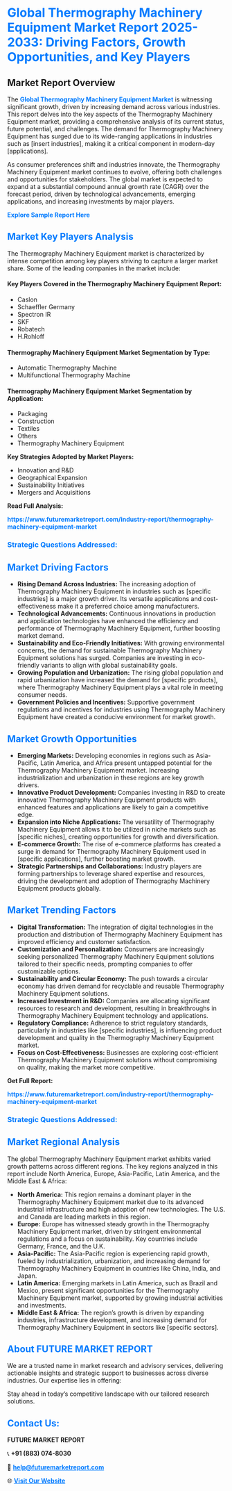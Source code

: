 <h1 style="color: #007BFF;">Global Thermography Machinery Equipment Market Report 2025-2033: Driving Factors, Growth Opportunities, and Key Players</h1>

<section id="overview">
<h2>Market Report Overview</h2>
<p>The <a href="https://www.futuremarketreport.com/industry-report/thermography-machinery-equipment-market" style="color: #007BFF; text-decoration: none;"><strong>Global Thermography Machinery Equipment Market</strong></a> is witnessing significant growth, driven by increasing demand across various industries. This report delves into the key aspects of the Thermography Machinery Equipment market, providing a comprehensive analysis of its current status, future potential, and challenges. The demand for Thermography Machinery Equipment has surged due to its wide-ranging applications in industries such as [insert industries], making it a critical component in modern-day [applications].</p>
<p>As consumer preferences shift and industries innovate, the Thermography Machinery Equipment market continues to evolve, offering both challenges and opportunities for stakeholders. The global market is expected to expand at a substantial compound annual growth rate (CAGR) over the forecast period, driven by technological advancements, emerging applications, and increasing investments by major players.</p>
</section>

<section id="overview">
<p><a href="https://www.futuremarketreport.com/request-sample/reportId=128303" style="color: #007BFF; text-decoration: none;"><strong>Explore Sample Report Here</strong></a></p>
</section>

<section id="key-players">
<h2 style="color: #007BFF;">Market Key Players Analysis</h2>
<p>The Thermography Machinery Equipment market is characterized by intense competition among key players striving to capture a larger market share. Some of the leading companies in the market include:</p>
<h4>Key Players Covered in the Thermography Machinery Equipment Report:</h4>
<ul><li>Caslon</li><li>Schaeffler Germany</li><li>Spectron IR</li><li>SKF</li><li>Robatech</li><li>H.Rohloff</li></ul>
<h4>Thermography Machinery Equipment Market Segmentation by Type:</h4>
<ul><li>Automatic Thermography Machine</li><li>Multifunctional Thermography Machine</li></ul>

<h4>Thermography Machinery Equipment Market Segmentation by Application:</h4>
<ul><li>Packaging</li><li>Construction</li><li>Textiles</li><li>Others</li><li>Thermography Machinery Equipment</li></ul>
<p><strong>Key Strategies Adopted by Market Players:</strong></p>
<ul>
<li>Innovation and R&D</li>
<li>Geographical Expansion</li>
<li>Sustainability Initiatives</li>
<li>Mergers and Acquisitions</li>
</ul>
</section>

<section>
<p><strong>Read Full Analysis: </strong></p><a href="https://www.futuremarketreport.com/industry-report/thermography-machinery-equipment-market" style="color: #007BFF; text-decoration: none;"><strong>https://www.futuremarketreport.com/industry-report/thermography-machinery-equipment-market</strong></a>
<h3 style="color: #007BFF;">Strategic Questions Addressed:</h3>
</section>

<section id="driving-factors">
<h2 style="color: #007BFF;">Market Driving Factors</h2>
<ul>
<li><strong>Rising Demand Across Industries:</strong> The increasing adoption of Thermography Machinery Equipment in industries such as [specific industries] is a major growth driver. Its versatile applications and cost-effectiveness make it a preferred choice among manufacturers.</li>
<li><strong>Technological Advancements:</strong> Continuous innovations in production and application technologies have enhanced the efficiency and performance of Thermography Machinery Equipment, further boosting market demand.</li>
<li><strong>Sustainability and Eco-Friendly Initiatives:</strong> With growing environmental concerns, the demand for sustainable Thermography Machinery Equipment solutions has surged. Companies are investing in eco-friendly variants to align with global sustainability goals.</li>
<li><strong>Growing Population and Urbanization:</strong> The rising global population and rapid urbanization have increased the demand for [specific products], where Thermography Machinery Equipment plays a vital role in meeting consumer needs.</li>
<li><strong>Government Policies and Incentives:</strong> Supportive government regulations and incentives for industries using Thermography Machinery Equipment have created a conducive environment for market growth.</li>
</ul>
</section>

<section id="growth-opportunities">
<h2 style="color: #007BFF;">Market Growth Opportunities</h2>
<ul>
<li><strong>Emerging Markets:</strong> Developing economies in regions such as Asia-Pacific, Latin America, and Africa present untapped potential for the Thermography Machinery Equipment market. Increasing industrialization and urbanization in these regions are key growth drivers.</li>
<li><strong>Innovative Product Development:</strong> Companies investing in R&D to create innovative Thermography Machinery Equipment products with enhanced features and applications are likely to gain a competitive edge.</li>
<li><strong>Expansion into Niche Applications:</strong> The versatility of Thermography Machinery Equipment allows it to be utilized in niche markets such as [specific niches], creating opportunities for growth and diversification.</li>
<li><strong>E-commerce Growth:</strong> The rise of e-commerce platforms has created a surge in demand for Thermography Machinery Equipment used in [specific applications], further boosting market growth.</li>
<li><strong>Strategic Partnerships and Collaborations:</strong> Industry players are forming partnerships to leverage shared expertise and resources, driving the development and adoption of Thermography Machinery Equipment products globally.</li>
</ul>
</section>

<section id="trending-factors">
<h2 style="color: #007BFF;">Market Trending Factors</h2>
<ul>
<li><strong>Digital Transformation:</strong> The integration of digital technologies in the production and distribution of Thermography Machinery Equipment has improved efficiency and customer satisfaction.</li>
<li><strong>Customization and Personalization:</strong> Consumers are increasingly seeking personalized Thermography Machinery Equipment solutions tailored to their specific needs, prompting companies to offer customizable options.</li>
<li><strong>Sustainability and Circular Economy:</strong> The push towards a circular economy has driven demand for recyclable and reusable Thermography Machinery Equipment solutions.</li>
<li><strong>Increased Investment in R&D:</strong> Companies are allocating significant resources to research and development, resulting in breakthroughs in Thermography Machinery Equipment technology and applications.</li>
<li><strong>Regulatory Compliance:</strong> Adherence to strict regulatory standards, particularly in industries like [specific industries], is influencing product development and quality in the Thermography Machinery Equipment market.</li>
<li><strong>Focus on Cost-Effectiveness:</strong> Businesses are exploring cost-efficient Thermography Machinery Equipment solutions without compromising on quality, making the market more competitive.</li>
</ul>
</section>

<section>
<p><strong>Get Full Report: </strong></p><a href="https://www.futuremarketreport.com/industry-report/thermography-machinery-equipment-market" style="color: #007BFF; text-decoration: none;"><strong>https://www.futuremarketreport.com/industry-report/thermography-machinery-equipment-market</strong></a>
<h3 style="color: #007BFF;">Strategic Questions Addressed:</h3>
</section>


<section id="regional-analysis">
<h2 style="color: #007BFF;">Market Regional Analysis</h2>
<p>The global Thermography Machinery Equipment market exhibits varied growth patterns across different regions. The key regions analyzed in this report include North America, Europe, Asia-Pacific, Latin America, and the Middle East & Africa:</p>
<ul>
<li><strong>North America:</strong> This region remains a dominant player in the Thermography Machinery Equipment market due to its advanced industrial infrastructure and high adoption of new technologies. The U.S. and Canada are leading markets in this region.</li>
<li><strong>Europe:</strong> Europe has witnessed steady growth in the Thermography Machinery Equipment market, driven by stringent environmental regulations and a focus on sustainability. Key countries include Germany, France, and the U.K.</li>
<li><strong>Asia-Pacific:</strong> The Asia-Pacific region is experiencing rapid growth, fueled by industrialization, urbanization, and increasing demand for Thermography Machinery Equipment in countries like China, India, and Japan.</li>
<li><strong>Latin America:</strong> Emerging markets in Latin America, such as Brazil and Mexico, present significant opportunities for the Thermography Machinery Equipment market, supported by growing industrial activities and investments.</li>
<li><strong>Middle East & Africa:</strong> The region’s growth is driven by expanding industries, infrastructure development, and increasing demand for Thermography Machinery Equipment in sectors like [specific sectors].</li>
</ul>
</section>

<footer>
<h2 style="color: #007BFF;">About FUTURE MARKET REPORT</h2>
<p>We are a trusted name in market research and advisory services, delivering actionable insights and strategic support to businesses across diverse industries. Our expertise lies in offering:</p>

<p>Stay ahead in today’s competitive landscape with our tailored research solutions.</p>

<h2 style="color: #007BFF;">Contact Us:</h2>
<p><strong>FUTURE MARKET REPORT</strong></p>
<p>📞 <strong>+91 (883) 074-8030</strong></p>
<p>📧 <strong><a href="mailto:help@futuremarketreport.com" style="color: #007BFF;">help@futuremarketreport.com</a></strong></p>
<p>🌐 <strong><a href="https://www.futuremarketreport.com/" style="color: #007BFF;">Visit Our Website</a></strong></p>
</footer>